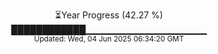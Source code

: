 <p align="center">
⏳Year Progress (42.27 %) <br>
████████████▁▁▁▁▁▁▁▁▁▁▁▁▁▁▁▁▁▁ <br>
<sub>Updated: Wed, 04 Jun 2025 06:34:20 GMT</sub>
</p>

